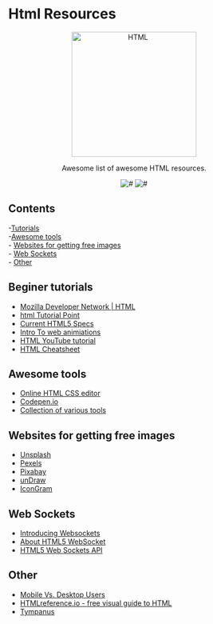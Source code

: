 # Html Resources

<div align="center">
		<img width="250" src="https://icongr.am/devicon/html5-original-wordmark.svg?size=128&color=currentColor" alt="HTML">
	</div>
<div align="center">

Awesome list of awesome HTML resources.

![#](https://badgen.net/badge/tools/3+/red)
![#](https://badgen.net/badge/educational/6+/green)

</div>

## Contents

-[Tutorials](#beginer-tutorials)<br/> -[Awesome tools](#awesome-tools) <br> - [Websites for getting free images](#websites-for-getting-free-images) <br/> - [Web Sockets](#web-sockets) <br> - [Other](#other)

## Beginer tutorials

- [Mozilla Developer Network | HTML](https://developer.mozilla.org/en-US/docs/Web/HTML)
- [html Tutorial Point ](https://www.tutorialspoint.com/html/index.htm)
- [Current HTML5 Specs](https://w3c.github.io/html/)
- [Intro To web animiations](http://danielcwilson.com/blog/2015/07/animations-intro/)
- [HTML YouTube tutorial](https://www.youtube.com/watch?v=pQN-pnXPaVg)
- [HTML Cheatsheet](https://web.stanford.edu/group/csp/cs21/htmlcheatsheet.pdf)

## Awesome tools

- [Online HTML CSS editor](https://liveweave.com/)
- [Codepen.io](https://codepen.io/)
- [Collection of various tools](https://htmlcheatsheet.com/)

## Websites for getting free images

- [Unsplash](https://unsplash.com/)
- [Pexels](https://www.pexels.com/)
- [Pixabay](https://pixabay.com/)
- [unDraw](https://undraw.co/)
- [IconGram](https://icongr.am/)

## Web Sockets

- [Introducing Websockets](https://www.html5rocks.com/en/tutorials/websockets/basics/)
- [About HTML5 WebSocket](https://www.websocket.org/aboutwebsocket.html)
- [HTML5 Web Sockets API](http://www.tutorialspark.com/html5/HTML5_WebSockets.php)

## Other

- [Mobile Vs. Desktop Users](https://www.stonetemple.com/mobile-vs-desktop-usage-mobile-grows-but-desktop-still-a-big-player/)
- [HTMLreference.io - free visual guide to HTML](http://htmlreference.io/)
- [Tympanus](https://tympanus.net/codrops/)
